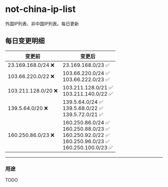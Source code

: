 # not-china-ip-list
外国IP列表、非中国IP列表。每日更新

每日变更明细
--------------------
|  变更前   | 变更后 |
|  ----  | ----  |
|  23.169.168.0/24 :x:  | 23.169.168.0/23 :white_check_mark: | 
|  103.66.220.0/22 :x:  | 103.66.220.0/24 :white_check_mark: <br> 103.66.222.0/23 :white_check_mark: <br>  | 
|  103.211.128.0/20 :x:  | 103.211.128.0/21 :white_check_mark: <br> 103.211.140.0/22 :white_check_mark: <br>  | 
|  139.5.64.0/20 :x:  | 139.5.64.0/24 :white_check_mark: <br> 139.5.68.0/22 :white_check_mark: <br> 139.5.72.0/21 :white_check_mark: <br>  | 
|  160.250.86.0/23 :x:  | 160.250.86.0/24 :white_check_mark: <br> 160.250.88.0/23 :white_check_mark: <br> 160.250.92.0/22 :white_check_mark: <br> 160.250.96.0/23 :white_check_mark: <br> 160.250.100.0/23 :white_check_mark: <br>  | 

--------------------
### 用途
TODO
